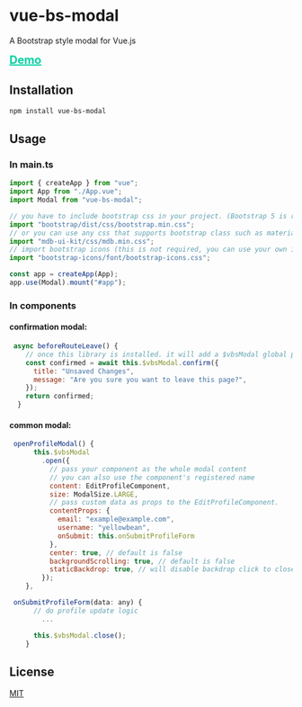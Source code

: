 # vue-bs-modal

A Bootstrap style modal for Vue.js

<a style="color:#00d1a1;font-weight:700;font-size:20px" href="http://vue-bs-modal.yellowbean.top"
        target="_blank">
Demo
</a>

## Installation

```bash
npm install vue-bs-modal
```

## Usage

### In main.ts

```javascript
import { createApp } from "vue";
import App from "./App.vue";
import Modal from "vue-bs-modal";

// you have to include bootstrap css in your project. (Bootstrap 5 is recommended)
import "bootstrap/dist/css/bootstrap.min.css";
// or you can use any css that supports bootstrap class such as material bootstrap MDB.
import "mdb-ui-kit/css/mdb.min.css";
// import bootstrap icons (this is not required, you can use your own icon class)
import "bootstrap-icons/font/bootstrap-icons.css";

const app = createApp(App);
app.use(Modal).mount("#app");
```

### In components

#### confirmation modal:

```javascript
 async beforeRouteLeave() {
    // once this library is installed. it will add a $vbsModal global property to the app instance.
    const confirmed = await this.$vbsModal.confirm({
      title: "Unsaved Changes",
      message: "Are you sure you want to leave this page?",
    });
    return confirmed;
  }

```

#### common modal:

```javascript
 openProfileModal() {
      this.$vbsModal
        .open({
          // pass your component as the whole modal content
          // you can also use the component's registered name
          content: EditProfileComponent,
          size: ModalSize.LARGE,
          // pass custom data as props to the EditProfileComponent.
          contentProps: {
            email: "example@example.com",
            username: "yellowbean",
            onSubmit: this.onSubmitProfileForm
          },
          center: true, // default is false
          backgroundScrolling: true, // default is false
          staticBackdrop: true, // will disable backdrop click to close modal if true
        });
    },

 onSubmitProfileForm(data: any) {
      // do profile update logic
        ...

      this.$vbsModal.close();
    }

```

## License

[MIT](https://github.com/little-yellow-bean/vue-bs-modal/blob/main/LICENSE)
